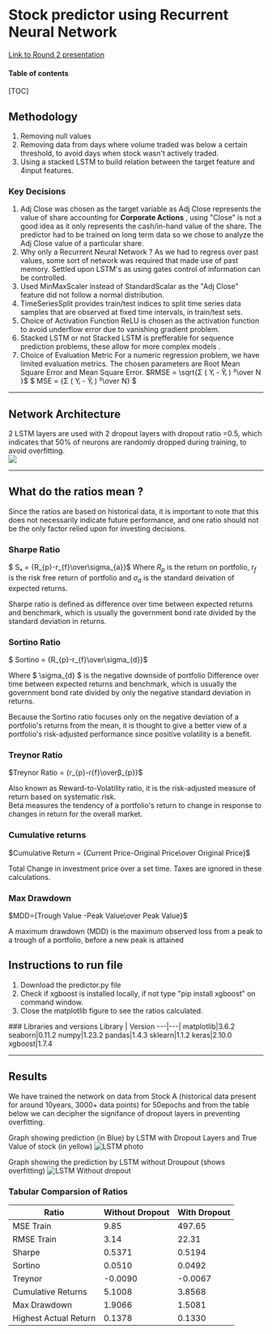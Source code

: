 # Stock predictor using Recurrent Neural Network

[Link to Round 2 presentation](https://drive.google.com/drive/folders/1hIzmvwV8768GBlMIOUHCc7sBxU7Y09kN?usp=sharing)

#### Table of contents
[TOC]

## Methodology
<ol>
<li>Removing null values
<li>Removing data from days where volume traded was below a certain threshold, to avoid days when stock wasn't actively traded.
<li> Using a stacked LSTM to build relation between the target feature and 4input features.

</ol>

### Key Decisions 

1. Adj Close was chosen as the target variable as Adj Close represents the value of share accounting for **Corporate Actions** , using "Close" is not a good idea as it only represents the cash/in-hand value of the share. The predictor had to be trained on long term data so we chose to analyze the Adj Close value of a particular share.
2. Why only a Recurrent Neural Network ?
As we had to regress over past values, some sort of network was required that made use of past memory. Settled upon LSTM's as using gates control of information can be controlled.
2. Used MinMaxScaler instead of StandardScalar as the "Adj Close" feature did not follow a normal distribution.
3. TimeSeriesSplit provides train/test indices to split time series data samples that are observed at fixed time intervals, in train/test sets.
4. Choice of Activation Function
ReLU is chosen as the activation function to avoid underflow error due to vanishing gradient problem.
5. Stacked LSTM or not
Stacked LSTM is prefferable for sequence prediction problems, these allow for more complex models .
6. Choice of Evaluation Metric
For a numeric regression problem, we have limited evaluation metrics. The chosen parameters are Root Mean Square Error and Mean Square Error.
$RMSE = \sqrt{Σ ( Yᵢ - Ŷᵢ ) ²\over N }$
$ MSE = {Σ ( Yᵢ - Ŷᵢ ) ²\over N} $

<hr>

## Network Architecture

2 LSTM layers are used with 2 dropout layers with dropout ratio =0.5, which indicates that 50% of neurons are randomly dropped during training, to avoid overfitting.<br>
![](/Beat-The-Market/images/model_summary.jpg)

<hr>

## What do the ratios mean ?
Since the ratios are based on historical data, it is important to note that this does not necessarily indicate future performance, and one ratio should not be the only factor relied upon for investing decisions.

### Sharpe Ratio
$ Sₐ = {R_{p}-r_{f}\over\sigma_{a}}$
Where $R_{p}$ is the return on portfolio,  $r_{f}$ is the risk free return of portfolio and $\sigma_{a}$ is the standard deivation of expected returns.

Sharpe ratio is defined as difference over time between expected returns and benchmark, which is usually the government bond rate divided by the standard deviation in returns.

### Sortino Ratio
$ Sortino = {R_{p}-r_{f}\over\sigma_{d}}$

Where $ \sigma_{d} $ is the negative downside of portfolio
Difference over time between expected returns and benchmark, which is usually the government bond rate divided by only the negative standard deviation in returns.

Because the Sortino ratio focuses only on the negative deviation of a portfolio's returns from the mean, it is thought to give a better view of a portfolio's risk-adjusted performance since positive volatility is a benefit.

### Treynor Ratio

$Treynor Ratio = {r_{p}-r{f}\overβ_{p}}$

Also known as Reward-to-Volatility ratio, it is the risk-adjusted measure of return based on systematic risk. </br>
Beta measures the tendency of a portfolio's return to change in response to changes in return for the overall market.

### Cumulative returns
$Cumulative Return = {Current Price-Original Price\over Original Price}$

Total Change in investment price over a set time.
Taxes are ignored in these calculations.

### Max Drawdown
$MDD={Trough Value -Peak Value\over Peak Value}$

A maximum drawdown (MDD) is the maximum observed loss from a peak to a trough of a portfolio, before a new peak is attained


## Instructions to run file
<ol>
<li>Download the predictor.py file
<li>Check if xgboost is installed locally, if not type "pip install xgboost" on command window.
<li>Close the matplotlib figure to see the ratios calculated.
</ol>
### Libraries and versions
Library | Version
---|---|
matplotlib|3.6.2
seaborn|0.11.2
numpy|1.23.2
pandas|1.4.3
sklearn|1.1.2
keras|2.10.0
xgboost|1.7.4
<hr>

## Results

We have trained the network on data from Stock A (historical data present for around 10years, 3000+ data points) for 50epochs and from the table below we can decipher the signifance of dropout layers in preventing overfitting.

Graph showing prediction (in Blue) by LSTM with Dropout Layers  and True Value of stock (in yellow)
![LSTM photo](/Beat-The-Market/images/Stock%20A%20LSTM%20with%20dropout.png)

Graph showing the prediction by LSTM without Droupout (shows overfitting)
![LSTM Without dropout](/Beat-The-Market/images/Stock%20A%20LSTM%20without%20dropout.png)

### Tabular Comparsion of Ratios

Ratio |Without Dropout|With Dropout
--- | --- | --- |
MSE Train|9.85|497.65
RMSE Train |3.14|22.31
Sharpe|0.5371|0.5194
Sortino |0.0510| 0.0492
Treynor |-0.0090| -0.0067
Cumulative Returns |5.1008| 3.8568
Max Drawdown |1.9066| 1.5081
Highest Actual Return | 0.1378| 0.1330

